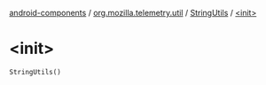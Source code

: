 [android-components](../../index.md) / [org.mozilla.telemetry.util](../index.md) / [StringUtils](index.md) / [&lt;init&gt;](./-init-.md)

# &lt;init&gt;

`StringUtils()`